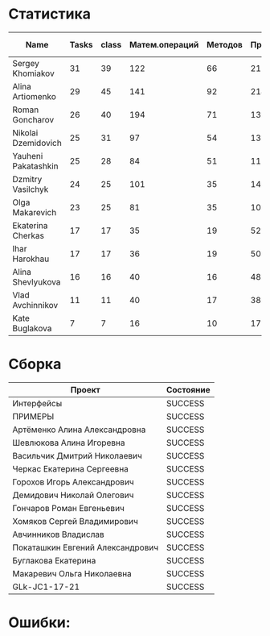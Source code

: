 # Статистика

| Name | Tasks | class | Матем.операций | Методов | Присваиваний | анон.класов | внутр.класов | констант | логирование | лямбды | переменных | перхватов исключений | приват. методов | приват. полей | сравнений | циклов |
| --- | --- | --- | --- | --- | --- | --- | --- | --- | --- | --- | --- | --- | --- | --- | --- | --- |
| Sergey Khomiakov | 31 | 39 | 122 | 66 | 211 | 0 | 0 | 1 | 0 | 0 | 148 | 4 | 4 | 8 | 37 | 27 |
| Alina Artiomenko | 29 | 45 | 141 | 92 | 214 | 0 | 1 | 0 | 0 | 1 | 150 | 3 | 7 | 1 | 49 | 26 |
| Roman Goncharov | 26 | 40 | 194 | 71 | 139 | 0 | 1 | 0 | 0 | 1 | 100 | 0 | 0 | 6 | 58 | 18 |
| Nikolai Dzemidovich | 25 | 31 | 97 | 54 | 133 | 0 | 1 | 1 | 0 | 1 | 108 | 0 | 0 | 4 | 38 | 24 |
| Yauheni Pakatashkin | 25 | 28 | 84 | 51 | 111 | 0 | 0 | 1 | 0 | 0 | 85 | 0 | 8 | 3 | 41 | 27 |
| Dzmitry Vasilchyk | 24 | 25 | 101 | 35 | 145 | 0 | 0 | 0 | 0 | 0 | 114 | 0 | 8 | 0 | 28 | 28 |
| Olga Makarevich | 23 | 25 | 81 | 35 | 108 | 0 | 0 | 0 | 0 | 0 | 81 | 0 | 1 | 7 | 65 | 14 |
| Ekaterina Cherkas | 17 | 17 | 35 | 19 | 52 | 0 | 0 | 0 | 0 | 0 | 48 | 0 | 0 | 0 | 13 | 6 |
| Ihar Harokhau | 17 | 17 | 36 | 19 | 50 | 0 | 0 | 0 | 0 | 0 | 46 | 0 | 0 | 0 | 6 | 7 |
| Alina Shevlyukova | 16 | 16 | 40 | 16 | 48 | 0 | 0 | 0 | 0 | 0 | 46 | 0 | 0 | 0 | 2 | 4 |
| Vlad Avchinnikov | 11 | 11 | 40 | 17 | 38 | 0 | 0 | 0 | 0 | 0 | 35 | 0 | 0 | 0 | 24 | 0 |
| Kate Buglakova | 7 | 7 | 16 | 10 | 17 | 0 | 0 | 0 | 0 | 0 | 17 | 0 | 1 | 0 | 1 | 0 |


# Сборка

| Проект | Состояние |
| --- | --- |
| Интерфейсы  | SUCCESS |
| ПРИМЕРЫ  | SUCCESS |
| Артёменко Алина Александровна  | SUCCESS |
| Шевлюкова Алина Игоревна  | SUCCESS |
| Васильчик Дмитрий Николаевич  | SUCCESS |
| Черкас Екатерина Сергеевна  | SUCCESS |
| Горохов Игорь Александрович  | SUCCESS |
| Демидович Николай Олегович  | SUCCESS |
| Гончаров Роман Евгеньевич  | SUCCESS |
| Хомяков Сергей Владимирович  | SUCCESS |
| Авчинников Владислав  | SUCCESS |
| Покаташкин Евгений Александрович  | SUCCESS |
| Буглакова Екатерина  | SUCCESS |
| Макаревич Ольга Николаевна  | SUCCESS |
| GLk-JC1-17-21  | SUCCESS |


# Ошибки:


